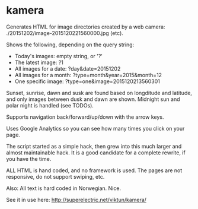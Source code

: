 # kamera

Generates HTML for image directories created by a web camera: ./20151202/image-2015120221560000.jpg (etc).

Shows the following, depending on the query string:
* Today's images: empty string, or '?'
* The latest image: ?1
* All images for a date: ?day&date=20151202
* All images for a month: ?type=month&year=2015&month=12
* One specific image: ?type=one&image=2015120213560301 

Sunset, sunrise, dawn and susk are found based on longditude and latitude, and only images between dusk and dawn are shown. 
Midnight sun and polar night is handled (see TODOs).

Supports navigation back/forward/up/down with the arrow keys.

Uses Google Analytics so you can see how many times you click on your page.

The script started as a simple hack, then grew into this much larger and almost maintainable hack. 
It is a good candidate for a complete rewrite, if you have the time.

ALL HTML is hand coded, and no framework is used. The pages are not responsive, do not support swiping, etc.

Also: All text is hard coded in Norwegian. Nice.

See it in use here: http://superelectric.net/viktun/kamera/